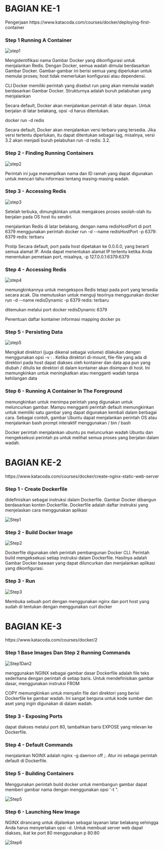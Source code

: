 <h1><b>BAGIAN KE-1</b></h1> 
Pengerjaan https://www.katacoda.com/courses/docker/deploying-first-container
<h3>Step 1 Running A Container</h3>

![step1](https://user-images.githubusercontent.com/54845386/71063067-8fd6f480-219e-11ea-94a0-624defe207e7.JPG)

<p>Mengidentifikasi nama Gambar Docker yang dikonfigurasi untuk menjalankan Redis. Dengan Docker, semua wadah dimulai berdasarkan Gambar Docker. Gambar-gambar ini berisi semua yang diperlukan untuk memulai proses; host tidak memerlukan konfigurasi atau dependensi.</p>
<p>CLI Docker memiliki perintah yang disebut run yang akan memulai wadah berdasarkan Gambar Docker. Strukturnya adalah buruh pelabuhan yang menjalankan <options> <image-name></p>
<p>Secara default, Docker akan menjalankan perintah di latar depan. Untuk berjalan di latar belakang, opsi -d harus ditentukan.

docker run -d redis</p>
<p>Secara default, Docker akan menjalankan versi terbaru yang tersedia. Jika versi tertentu diperlukan, itu dapat ditentukan sebagai tag, misalnya, versi 3.2 akan menjadi buruh pelabuhan run -d redis: 3.2.</p>

<h3>Step 2 - Finding Running Containers</h3>

![step2](https://user-images.githubusercontent.com/54845386/71064107-d75e8000-21a0-11ea-8c17-9ed7e9d432ee.JPG)

<p>Perintah ini juga menampilkan nama dan ID ramah yang dapat digunakan untuk mencari tahu informasi tentang masing-masing wadah.</p>

<h3>Step 3 - Accessing Redis</h3>

![step3](https://user-images.githubusercontent.com/54845386/71064318-6a97b580-21a1-11ea-8c70-05f9d0c62dbb.JPG)

<p>Setelah terbuka, dimungkinkan untuk mengakses proses seolah-olah itu berjalan pada OS host itu sendiri. </p>
<p>menjalankan Redis di latar belakang, dengan nama redisHostPort di port 6379 menggunakan perintah docker run -d --name redisHostPort -p 6379: 6379 redis: terbaru</p>
<p>Protip
Secara default, port pada host dipetakan ke 0.0.0.0, yang berarti semua alamat IP. Anda dapat menentukan alamat IP tertentu ketika Anda menentukan pemetaan port, misalnya, -p 127.0.0.1:6379:6379</p>

<h3>Step 4 - Accessing Redis</h3>

![step4](https://user-images.githubusercontent.com/54845386/71064539-e72a9400-21a1-11ea-8e96-c8f960b780a2.JPG)

<p>memungkinkannya untuk mengekspos Redis tetapi pada port yang tersedia secara acak. Dia memutuskan untuk menguji teorinya menggunakan docker run -d --name redisDynamic -p 6379 redis: terbaru</p>
<p>ditemukan melalui port docker redisDynamic 6379</p>
<p>Penentuan daftar kontainer informasi mapping docker ps</p>

<h3>Step 5 - Persisting Data</h3>

![step5](https://user-images.githubusercontent.com/54845386/71064797-89e31280-21a2-11ea-89e6-e4748a11f44e.JPG)

<p>Mengikat direktori (juga dikenal sebagai volume) dilakukan dengan menggunakan opsi -v <host-dir>: <container-dir>. Ketika direktori di-mount, file-file yang ada di direktori pada host dapat diakses oleh kontainer dan data apa pun yang diubah / ditulis ke direktori di dalam kontainer akan disimpan di host. Ini memungkinkan untuk meningkatkan atau mengganti wadah tanpa kehilangan data</p>

<h3>Step 6 - Running A Container In The Foreground</h3>

<p>memungkinkan untuk menimpa perintah yang digunakan untuk meluncurkan gambar. Mampu mengganti perintah default memungkinkan untuk memiliki satu gambar yang dapat digunakan kembali dalam berbagai cara. Sebagai contoh, gambar Ubuntu dapat menjalankan perintah OS atau menjalankan bash prompt interaktif menggunakan / bin / bash</p>
<p>Docker perintah menjalankan ubuntu ps meluncurkan wadah Ubuntu dan mengeksekusi perintah ps untuk melihat semua proses yang berjalan dalam wadah.</p>

<h1><b>BAGIAN KE-2</b></h1> 
https://www.katacoda.com/courses/docker/create-nginx-static-web-server

<h3>Step 1 - Create Dockerfile</h3>
<p>didefinisikan sebagai instruksi dalam Dockerfile. Gambar Docker dibangun berdasarkan konten Dockerfile. Dockerfile adalah daftar instruksi yang menjelaskan cara menggunakan aplikasi </p>

![Step1](https://user-images.githubusercontent.com/54845386/71065806-8b153f00-21a4-11ea-83cd-da34069cac25.JPG)

<h3>Step 2 - Build Docker Image</h3>

![Step2](https://user-images.githubusercontent.com/54845386/71065957-e21b1400-21a4-11ea-8591-70333c967904.JPG)

<p>Dockerfile digunakan oleh perintah pembangunan Docker CLI. Perintah build mengeksekusi setiap instruksi dalam Dockerfile. Hasilnya adalah Gambar Docker bawaan yang dapat diluncurkan dan menjalankan aplikasi yang dikonfigurasi.</p>

<h3>Step 3 - Run</h3>

![Step3](https://user-images.githubusercontent.com/54845386/71066680-b0ef1380-21a5-11ea-8723-fba02672a7c8.JPG)

<p>Membuka sebuah port dengan menggunakan nginx dan port host yang sudah di tentukan dengan menggunakan curl docker </p>

<h1><b>BAGIAN KE-3</b></h1> 
https://www.katacoda.com/courses/docker/2

<h3>Step 1 Base Images Dan Step 2 Running Commands </h3>

![Step1Dan2](https://user-images.githubusercontent.com/54845386/71067506-3a531580-21a7-11ea-948e-0144646ecfe0.JPG)

<p>menggunakan NGINX sebagai gambar dasar Dockerfile adalah file teks sederhana dengan perintah di setiap baris. Untuk mendefinisikan gambar dasar, menggunakan instruksi FROM </p>
<p>COPY <src> <dest> memungkinkan untuk menyalin file dari direktori yang berisi Dockerfile ke gambar wadah. Ini sangat berguna untuk kode sumber dan aset yang ingin digunakan di dalam wadah.</p>
  
<h3>Step 3 - Exposing Ports</h3>
<p>dapat diakses melalui port 80, tambahkan baris EXPOSE yang relevan ke Dockerfile.</p>

<h3>Step 4 - Default Commands</h3>
<p>menjalankan NGINX adalah nginx -g daemon off ;. Atur ini sebagai perintah default di Dockerfile.</p>

<h3>Step 5 - Building Containers</h3>
<p>Menggunakan perintah build docker untuk membangun gambar dapat memberi gambar nama dengan menggunakan opsi '-t <name>".</p>

![Step5](https://user-images.githubusercontent.com/54845386/71068531-7edfb080-21a9-11ea-83e5-208a0087a6de.JPG)

<h3>Step 6 - Launching New Image</h3>
<p>NGINX dirancang untuk dijalankan sebagai layanan latar belakang sehingga Anda harus menyertakan opsi -d. Untuk membuat server web dapat diakses, ikat ke port 80 menggunakan p 80:80</p>

![Step6](https://user-images.githubusercontent.com/54845386/71068698-d716b280-21a9-11ea-9032-c3d129cc6c93.JPG)
